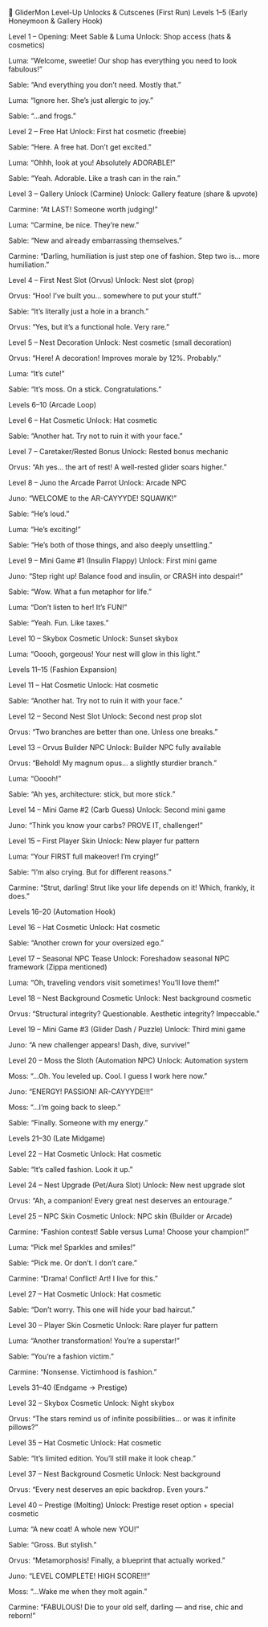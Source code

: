 🌳 GliderMon Level-Up Unlocks & Cutscenes (First Run)
Levels 1–5 (Early Honeymoon & Gallery Hook)

Level 1 – Opening: Meet Sable & Luma
Unlock: Shop access (hats & cosmetics)

Luma: “Welcome, sweetie! Our shop has everything you need to look fabulous!”

Sable: “And everything you don’t need. Mostly that.”

Luma: “Ignore her. She’s just allergic to joy.”

Sable: “…and frogs.”

Level 2 – Free Hat
Unlock: First hat cosmetic (freebie)

Sable: “Here. A free hat. Don’t get excited.”

Luma: “Ohhh, look at you! Absolutely ADORABLE!”

Sable: “Yeah. Adorable. Like a trash can in the rain.”

Level 3 – Gallery Unlock (Carmine)
Unlock: Gallery feature (share & upvote)

Carmine: “At LAST! Someone worth judging!”

Luma: “Carmine, be nice. They’re new.”

Sable: “New and already embarrassing themselves.”

Carmine: “Darling, humiliation is just step one of fashion. Step two is… more humiliation.”

Level 4 – First Nest Slot (Orvus)
Unlock: Nest slot (prop)

Orvus: “Hoo! I’ve built you… somewhere to put your stuff.”

Sable: “It’s literally just a hole in a branch.”

Orvus: “Yes, but it’s a functional hole. Very rare.”

Level 5 – Nest Decoration
Unlock: Nest cosmetic (small decoration)

Orvus: “Here! A decoration! Improves morale by 12%. Probably.”

Luma: “It’s cute!”

Sable: “It’s moss. On a stick. Congratulations.”

Levels 6–10 (Arcade Loop)

Level 6 – Hat Cosmetic
Unlock: Hat cosmetic

Sable: “Another hat. Try not to ruin it with your face.”

Level 7 – Caretaker/Rested Bonus
Unlock: Rested bonus mechanic

Orvus: “Ah yes… the art of rest! A well-rested glider soars higher.”

Level 8 – Juno the Arcade Parrot
Unlock: Arcade NPC

Juno: “WELCOME to the AR-CAYYYDE! SQUAWK!”

Sable: “He’s loud.”

Luma: “He’s exciting!”

Sable: “He’s both of those things, and also deeply unsettling.”

Level 9 – Mini Game #1 (Insulin Flappy)
Unlock: First mini game

Juno: “Step right up! Balance food and insulin, or CRASH into despair!”

Sable: “Wow. What a fun metaphor for life.”

Luma: “Don’t listen to her! It’s FUN!”

Sable: “Yeah. Fun. Like taxes.”

Level 10 – Skybox Cosmetic
Unlock: Sunset skybox

Luma: “Ooooh, gorgeous! Your nest will glow in this light.”

Levels 11–15 (Fashion Expansion)

Level 11 – Hat Cosmetic
Unlock: Hat cosmetic

Sable: “Another hat. Try not to ruin it with your face.”

Level 12 – Second Nest Slot
Unlock: Second nest prop slot

Orvus: “Two branches are better than one. Unless one breaks.”

Level 13 – Orvus Builder NPC
Unlock: Builder NPC fully available

Orvus: “Behold! My magnum opus… a slightly sturdier branch.”

Luma: “Ooooh!”

Sable: “Ah yes, architecture: stick, but more stick.”

Level 14 – Mini Game #2 (Carb Guess)
Unlock: Second mini game

Juno: “Think you know your carbs? PROVE IT, challenger!”

Level 15 – First Player Skin
Unlock: New player fur pattern

Luma: “Your FIRST full makeover! I’m crying!”

Sable: “I’m also crying. But for different reasons.”

Carmine: “Strut, darling! Strut like your life depends on it! Which, frankly, it does.”

Levels 16–20 (Automation Hook)

Level 16 – Hat Cosmetic
Unlock: Hat cosmetic

Sable: “Another crown for your oversized ego.”

Level 17 – Seasonal NPC Tease
Unlock: Foreshadow seasonal NPC framework (Zippa mentioned)

Luma: “Oh, traveling vendors visit sometimes! You’ll love them!”

Level 18 – Nest Background Cosmetic
Unlock: Nest background cosmetic

Orvus: “Structural integrity? Questionable. Aesthetic integrity? Impeccable.”

Level 19 – Mini Game #3 (Glider Dash / Puzzle)
Unlock: Third mini game

Juno: “A new challenger appears! Dash, dive, survive!”

Level 20 – Moss the Sloth (Automation NPC)
Unlock: Automation system

Moss: “…Oh. You leveled up. Cool. I guess I work here now.”

Juno: “ENERGY! PASSION! AR-CAYYYDE!!!”

Moss: “…I’m going back to sleep.”

Sable: “Finally. Someone with my energy.”

Levels 21–30 (Late Midgame)

Level 22 – Hat Cosmetic
Unlock: Hat cosmetic

Sable: “It’s called fashion. Look it up.”

Level 24 – Nest Upgrade (Pet/Aura Slot)
Unlock: New nest upgrade slot

Orvus: “Ah, a companion! Every great nest deserves an entourage.”

Level 25 – NPC Skin Cosmetic
Unlock: NPC skin (Builder or Arcade)

Carmine: “Fashion contest! Sable versus Luma! Choose your champion!”

Luma: “Pick me! Sparkles and smiles!”

Sable: “Pick me. Or don’t. I don’t care.”

Carmine: “Drama! Conflict! Art! I live for this.”

Level 27 – Hat Cosmetic
Unlock: Hat cosmetic

Sable: “Don’t worry. This one will hide your bad haircut.”

Level 30 – Player Skin Cosmetic
Unlock: Rare player fur pattern

Luma: “Another transformation! You’re a superstar!”

Sable: “You’re a fashion victim.”

Carmine: “Nonsense. Victimhood is fashion.”

Levels 31–40 (Endgame → Prestige)

Level 32 – Skybox Cosmetic
Unlock: Night skybox

Orvus: “The stars remind us of infinite possibilities… or was it infinite pillows?”

Level 35 – Hat Cosmetic
Unlock: Hat cosmetic

Sable: “It’s limited edition. You’ll still make it look cheap.”

Level 37 – Nest Background Cosmetic
Unlock: Nest background

Orvus: “Every nest deserves an epic backdrop. Even yours.”

Level 40 – Prestige (Molting)
Unlock: Prestige reset option + special cosmetic

Luma: “A new coat! A whole new YOU!”

Sable: “Gross. But stylish.”

Orvus: “Metamorphosis! Finally, a blueprint that actually worked.”

Juno: “LEVEL COMPLETE! HIGH SCORE!!!”

Moss: “…Wake me when they molt again.”

Carmine: “FABULOUS! Die to your old self, darling — and rise, chic and reborn!”